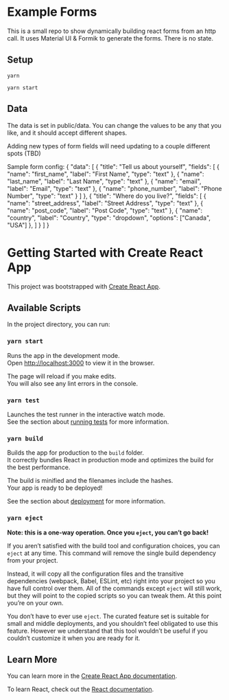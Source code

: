 # Example Forms

This is a small repo to show dynamically building react forms from an http call.
It uses Material UI & Formik to generate the forms. There is no state.

## Setup

`yarn`

`yarn start`

## Data

The data is set in public/data. You can change the values to be any that you like, and it should accept different shapes.

Adding new types of form fields will need updating to a couple different spots (TBD)

Sample form config:
{
"data": [
{
"title": "Tell us about yourself",
"fields": [
{ "name": "first_name", "label": "First Name", "type": "text" },
{ "name": "last_name", "label": "Last Name", "type": "text" },
{ "name": "email", "label": "Email", "type": "text" },
{ "name": "phone_number", "label": "Phone Number", "type": "text" }
]
},
{
"title": "Where do you live?",
"fields": [
{ "name": "street_address", "label": "Street Address", "type": "text" },
{ "name": "post_code", "label": "Post Code", "type": "text" },
{ "name": "country", "label": "Country", "type": "dropdown", "options": ["Canada", "USA"] },
]
}
]
}

# Getting Started with Create React App

This project was bootstrapped with [Create React App](https://github.com/facebook/create-react-app).

## Available Scripts

In the project directory, you can run:

### `yarn start`

Runs the app in the development mode.\
Open [http://localhost:3000](http://localhost:3000) to view it in the browser.

The page will reload if you make edits.\
You will also see any lint errors in the console.

### `yarn test`

Launches the test runner in the interactive watch mode.\
See the section about [running tests](https://facebook.github.io/create-react-app/docs/running-tests) for more information.

### `yarn build`

Builds the app for production to the `build` folder.\
It correctly bundles React in production mode and optimizes the build for the best performance.

The build is minified and the filenames include the hashes.\
Your app is ready to be deployed!

See the section about [deployment](https://facebook.github.io/create-react-app/docs/deployment) for more information.

### `yarn eject`

**Note: this is a one-way operation. Once you `eject`, you can’t go back!**

If you aren’t satisfied with the build tool and configuration choices, you can `eject` at any time. This command will remove the single build dependency from your project.

Instead, it will copy all the configuration files and the transitive dependencies (webpack, Babel, ESLint, etc) right into your project so you have full control over them. All of the commands except `eject` will still work, but they will point to the copied scripts so you can tweak them. At this point you’re on your own.

You don’t have to ever use `eject`. The curated feature set is suitable for small and middle deployments, and you shouldn’t feel obligated to use this feature. However we understand that this tool wouldn’t be useful if you couldn’t customize it when you are ready for it.

## Learn More

You can learn more in the [Create React App documentation](https://facebook.github.io/create-react-app/docs/getting-started).

To learn React, check out the [React documentation](https://reactjs.org/).
